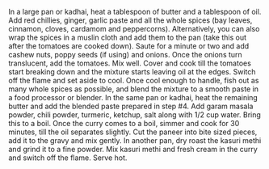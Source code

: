 In a large pan or kadhai, heat a tablespoon of butter and a tablespoon of oil.
Add red chillies, ginger, garlic paste and all the whole spices (bay leaves, cinnamon, cloves, cardamom and peppercorns). Alternatively, you can also wrap the spices in a muslin cloth and add them to the pan (take this out after the tomatoes are cooked down). Saute for a minute or two and add cashew nuts, poppy seeds (if using) and onions. Once the onions turn translucent, add the tomatoes. Mix well.
Cover and cook till the tomatoes start breaking down and the mixture starts leaving oil at the edges. Switch off the flame and set aside to cool.
Once cool enough to handle, fish out as many whole spices as possible, and blend the mixture to a smooth paste in a food processor or blender.
In the same pan or kadhai, heat the remaining butter and add the blended paste prepared in step #4. Add garam masala powder, chili powder, turmeric, ketchup, salt along with 1/2 cup water. Bring this to a boil.
Once the curry comes to a boil, simmer and cook for 30 minutes, till the oil separates slightly. Cut the paneer into bite sized pieces, add it to the gravy and mix gently.
In another pan, dry roast the kasuri methi and grind it to a fine powder. Mix kasuri methi and fresh cream in the curry and switch off the flame. Serve hot.